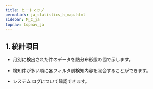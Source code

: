 ```yaml
---
title: ヒートマップ
permalink: ja_statistics_h_map.html
sidebar: M_C_ja
topnav: topnav_ja
---
```


## 1. 統計項目
- 月別に検出された件のデータを熱分布形態の図で示します。

- 検知件が多い順に各フィルタ別検知内容を照会することができます。

- システム ログについて確認できます。

<!-- [![image](/docs/images/Manual/common/statistics/hitmap/01.png){: width="800" }](/docs/images/Manual/common/statistics/hitmap/01.png){: target="_blank"}-->